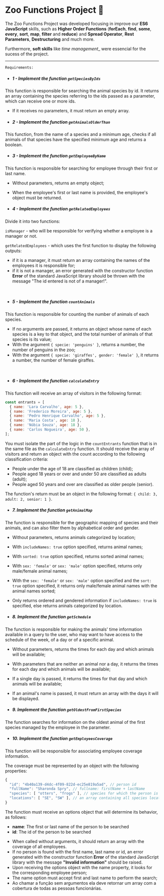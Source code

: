 # Zoo Functions Project 🚀

The Zoo Functions Project was developed focusing in improve our __ES6 JavaScript__ skills, such as __Higher Order Functions__ (__forEach__, __find__, __some__, __every__, __sort__, __map__, __filter__ and __reduce__) and __Spread Operator__, __Rest Parameters__, __Destructuring__ and much more.

Furthermore, __soft skills__ like _time management__ were essencial for the sucess of the project.

---

`Requirements:`

- ##### 1 - Implement the function `getSpeciesByIds`

This function is responsible for searching the animal species by id. It returns an array containing the species referring to the ids passed as a parameter, which can receive one or more ids.

  - If it receives no parameters, it must return an empty array.

- ##### 2 - Implement the function `getAnimalsOlderThan`

This function, from the name of a species and a minimum age, checks if all animals of that species have the specified minimum age and returns a boolean.

- ##### 3 - Implement the function `getEmployeeByName`

This function is responsible for searching for employee through their first or last name.

  - Without parameters, returns an empty object;
  - When the employee's first or last name is provided, the employee's object must be returned.

- ##### 4 - Implement the function `getRelatedEmployees`

Divide it into two functions:
  
`isManager` - who will be responsible for verifying whether a employee is a manager or not.

`getRelatedEmployees` - which uses the first function to display the following outputs:
  - if it is a manager, it must return an array containing the names of the employees it is responsible for;
  - if it is not a manager, an error generated with the constructor function **Error** of the standard JavaScript library should be thrown with the message "The id entered is not of a manager!".
<br>

- ##### 5 - Implement the function `countAnimals`

This function is responsible for counting the number of animals of each species.

  - If no arguments are passed, it returns an object whose name of each species is a key to that object, and the total number of animals of that species is its value;
  - With the argument `{ specie: 'penguins' }`, returns a number, the number of penguins in the zoo;
  - With the argument `{ specie: 'giraffes', gender: 'female' }`, it returns a number, the number of female giraffes.
<br>

- ##### 6 - Implement the function `calculateEntry`

This function will receive an array of visitors in the following format:

```javascript
const entrants = [
  { name: 'Lara Carvalho', age: 5 },
  { name: 'Frederico Moreira', age: 5 },
  { name: 'Pedro Henrique Carvalho', age: 5 },
  { name: 'Maria Costa', age: 18 },
  { name: 'Núbia Souza', age: 18 },
  { name: 'Carlos Nogueira', age: 50 },
];
```

You must isolate the part of the logic in the `countEntrants` function that is in the same file as the `calculateEntry` function. It should receive the array of visitors and return an object with the count according to the following classification criteria:

* People under the age of 18 are classified as children (child);
* People aged 18 years or over and under 50 are classified as adults (adult);
* People aged 50 years and over are classified as older people (senior).

The function's return must be an object in the following format: `{ child: 3, adult: 2, senior: 1 }`.

- ##### 7. Implement the function `getAnimalMap`

The function is responsible for the geographic mapping of species and their animals, and can also filter them by alphabetical order and gender.

- Without parameters, returns animals categorized by location;
- With `includeNames: true` option specified, returns animal names;
- With `sorted: true` option specified, returns sorted animal names;
- With `sex: 'female'` or `sex: 'male'` option specified, returns only male/female animal names;
- With the `sex: 'female'` or `sex: 'male'` option specified and the `sort: true` option specified, it returns only male/female animal names with the animal names sorted;
- Only returns ordered and gendered information if `includeNames: true` is specified, else returns aninals categorized by location.

- ##### 8. Implement the function `getSchedule`

The function is responsible for making the animals' time information available in a query to the user, who may want to have access to the schedule of the week, of a day or of a specific animal.

- Without parameters, returns the times for each day and which animals will be available;
- With parameters that are neither an animal nor a day, it returns the times for each day and which animals will be available;
- If a single day is passed, it returns the times for that day and which animals will be available;
- If an animal's name is passed, it must return an array with the days it will be displayed.

- ##### 9. Implement the function `getOldestFromFirstSpecies`

The function searches for information on the oldest animal of the first species managed by the employee in the parameter.

- ##### 10. Implement the function `getEmployeesCoverage`

This function will be responsible for associating employee coverage information.

The coverage must be represented by an object with the following properties:

```javascript
{
  "id": "4b40a139-d4dc-4f09-822d-ec25e819a5ad", // person id
  "fullName": "Sharonda Spry", // fullname: firstName + lastName
  "species": [ "otters", "frogs" ], // species for which the person is responsible
  "locations": [ "SE", "SW" ], // an array containing all species locations
}
```

The function must receive an options object that will determine its behavior, as follows:

* **name**: The first or last name of the person to be searched
* **id**: The id of the person to be searched

- When called without arguments, it should return an array with the coverage of all employees.
- If no person is found with the first name, last name or id, an error generated with the constructor function **Error** of the standard JavaScript library with the message **"Invalid information"** should be raised.
- Upon receiving the options object with the name property, it looks for the corresponding employee person;
- The name option must accept first and last name to perform the search;
- Ao chamar a função sem argumentos ela deve retornar um array com a cobertura de todas as pessoas funcionárias.